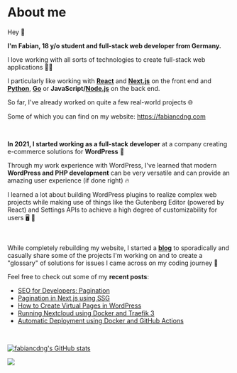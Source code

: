 # About me

Hey 👋

**I'm Fabian, 18 y/o student and full-stack web developer from Germany.**

I love working with all sorts of technologies to create full-stack web applications 🧑‍💻

I particularly like working with **[React](https://react.dev/)** and **[Next.js](https://nextjs.org/)** on the front end and **[Python](https://www.python.org/)**, **[Go](https://go.dev/)** or **JavaScript/[Node.js](https://nodejs.org/en)** on the back end.

So far, I've already worked on quite a few real-world projects 🌐

Some of which you can find on my website: https://fabiancdng.com

<br />

**In 2021, I started working as a full-stack developer** at a company creating e-commerce solutions for **WordPress** 🛒

Through my work experience with WordPress, I've learned that modern **WordPress and PHP development** can be very versatile and can provide an amazing user experience (if done right) 🔥

I learned a lot about building WordPress plugins to realize complex web projects while making use of things like the Gutenberg Editor (powered by React) and Settings APIs to achieve a high degree of customizability for users 🖥️ 🎨

<br />

While completely rebuilding my website, I started a **[blog](https://fabiancdng.com/blog)** to sporadically and casually share some of the projects I'm working on and to create a "glossary" of solutions for issues I came across on my coding journey 📝

Feel free to check out some of my **recent posts**:
* [SEO for Developers: Pagination](https://fabiancdng.com/blog/seo-for-developers-pagination)
* [Pagination in Next.js using SSG](https://fabiancdng.com/blog/pagination-in-next-js-using-ssg)
* [How to Create Virtual Pages in WordPress](https://fabiancdng.com/blog/how-to-programmatically-create-virtual-pages-in-wordpress)
* [Running Nextcloud using Docker and Traefik 3](https://fabiancdng.com/blog/running-nextcloud-using-docker-and-traefik-3)
* [Automatic Deployment using Docker and GitHub Actions](https://fabiancdng.com/blog/automatic-deployment-using-docker-and-github-actions)

<br />

[![fabiancdng's GitHub stats](https://github-readme-stats.vercel.app/api?username=fabiancdng&show_icons=true&theme=dracula)](https://github.com/anuraghazra/github-readme-stats)

![](https://komarev.com/ghpvc/?username=fabiancdng)
